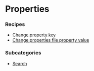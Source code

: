 # Properties

### Recipes
* [Change property key](changepropertykey.md)
* [Change properties file property value](changepropertyvalue.md)

### Subcategories
* [Search](search/README.md)
